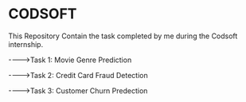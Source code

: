 # CODSOFT
This Repository Contain the task completed by me during the Codsoft internship.        

---->Task 1: Movie Genre Prediction

---->Task 2: Credit Card Fraud Detection

---->Task 3: Customer Churn Predection
